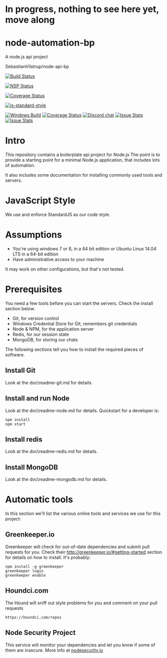 # In progress, nothing to see here yet, move along






# node-automation-bp
A node.js api project




SebastianVilstrup/node-api-bp

[![Build Status](https://travis-ci.org/SebastianVilstrup/node-automation-bp.svg?branch=master)](https://travis-ci.org/SebastianVilstrup/node-automation-bp)

[![NSP Status](https://nodesecurity.io/orgs/sebastianvilstrup/projects/42ff13ab-1880-4dc3-8617-bf8195a83c9e/badge)](https://nodesecurity.io/orgs/sebastianvilstrup/projects/42ff13ab-1880-4dc3-8617-bf8195a83c9e)

[![Coverage Status](https://coveralls.io/repos/github/SebastianVilstrup/node-automation-bp/badge.svg?branch=master)](https://coveralls.io/github/SebastianVilstrup/node-automation-bp?branch=master)

[![js-standard-style](https://img.shields.io/badge/code%20style-standard-brightgreen.svg)](http://standardjs.com/)

[![Windows Build](https://ci.appveyor.com/api/projects/status/jr6vfra8w84plh2g/branch/master?svg=true)](https://ci.appveyor.com/project/sheerun/bower/history)
[![Coverage Status](https://img.shields.io/coveralls/SebastianVilstrup/node-api-bp.svg)](https://coveralls.io/r/SebastianVilstrup/node-api-bp?branch=master)
[![Discord chat](https://img.shields.io/badge/discord-join%20chat%20%E2%86%92-brightgreen.svg?style=flat)](https://discord.gg/0fFM7QF0KpZRh2cY)
[![Issue Stats](http://issuestats.com/github/bower/bower/badge/pr?style=flat)](http://issuestats.com/github/bower/bower)
[![Issue Stats](http://issuestats.com/github/bower/bower/badge/issue?style=flat)](http://issuestats.com/github/bower/bower)

Intro
=====
This repository contains a boilerplate api project for Node.js
The point is to provide a starting point for a minimal Node.js application, that includes lots of automation.

It also includes some documentation for installing commonly used tools and servers.

JavaScript Style
================
We use and enforce StandardJS as our code style. 

Assumptions
===========
- You're using windows 7 or 8, in a 64 bit edition or Ubuntu Linux 14.04 LTS in a 64-bit edition
- Have administrative access to your machine

It may work on other configurations, but that's not tested.

Prerequisites
=============
You need a few tools before you can start the servers. Check the install section below.

- Git, for version control
- Windows Credential Store for Git, remembers git credentials
- Node & NPM, for the application server
- Redis, for our session state
- MongoDB, for storing our chats

The following sections tell you how to install the required pieces of software.

Install Git
-----------
Look at the doc\readme-git.md for details.

Install and run Node
--------------------
Look at the doc\readme-node.md for details.
Quickstart for a developer is:

    npm install
    npm start
    
    
Install redis
-------------
Look at the doc\readme-redis.md for details.


Install MongoDB
---------------
Look at the doc\readme-mongodb.md for details.

Automatic tools
===============
In this section we'll list the various online tools and services we use for this project:

Greenkeeper.io
--------------
Greenkeeper will check for out-of-date dependencies and submit pull requests for you.
Check their http://greenkeeper.io/#getting-started section for details on how to install. It's probably: 

    npm install -g greenkeeper
	greenkeeper login
	greenkeeper enable
	
Houndci.com
-----------
The Hound will sniff out style problems for you and comment on your pull requests

    https://houndci.com/repos
	
Node Security Project
---------------------
This service will monitor your dependencies and let you know if some of them are insecure.
More info at [nodesecurity.io](https://nodesecurity.io)